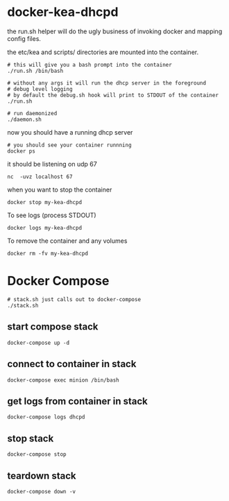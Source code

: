 # docker-kea-dhcpd

the run.sh helper will do the ugly business of invoking docker and mapping
config files.

the etc/kea and scripts/ directories are mounted into the container.


```
# this will give you a bash prompt into the container
./run.sh /bin/bash
```

```
# without any args it will run the dhcp server in the foreground
# debug level logging
# by default the debug.sh hook will print to STDOUT of the container
./run.sh
```


```
# run daemonized
./daemon.sh
```

now you should have a running dhcp server

```
# you should see your container runnning
docker ps
```

it should be listening on udp 67
```
nc  -uvz localhost 67
```

when you want to stop the container

```
docker stop my-kea-dhcpd
```

To see logs (process STDOUT)

```
docker logs my-kea-dhcpd
````

To remove the container and any volumes

```
docker rm -fv my-kea-dhcpd
```
# Docker Compose

```
# stack.sh just calls out to docker-compose
./stack.sh
```
## start compose stack
```
docker-compose up -d
```
## connect to container in stack
```
docker-compose exec minion /bin/bash
```
## get logs from container in stack
```
docker-compose logs dhcpd
```
## stop stack
```
docker-compose stop
```

## teardown stack
```
docker-compose down -v
```
